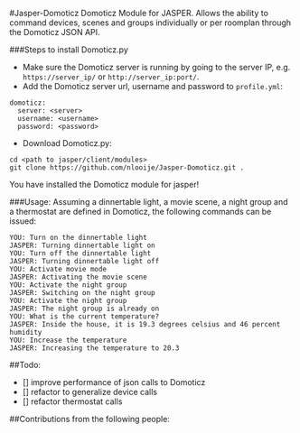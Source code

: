 #Jasper-Domoticz
Domoticz Module for JASPER. 
Allows the ability to command devices, scenes and groups individually or per roomplan through the Domoticz JSON API.

###Steps to install Domoticz.py
- Make sure the Domoticz server is running by going to the server IP,
e.g. `https://server_ip/` or `http://server_ip:port/`.
- Add the Domoticz server url, username and password to `profile.yml`:
```
domoticz:
  server: <server>
  username: <username>
  password: <password>
```
- Download Domoticz.py:
```
cd <path to jasper/client/modules>
git clone https://github.com/nlooije/Jasper-Domoticz.git .
```
You have installed the Domoticz module for jasper!

###Usage:
Assuming a dinnertable light, a movie scene, a night group and
a thermostat are defined in Domoticz, the following commands can be issued:
```
YOU: Turn on the dinnertable light
JASPER: Turning dinnertable light on
YOU: Turn off the dinnertable light
JASPER: Turning dinnertable light off
YOU: Activate movie mode
JASPER: Activating the movie scene
YOU: Activate the night group
JASPER: Switching on the night group
YOU: Activate the night group
JASPER: The night group is already on
YOU: What is the current temperature?
JASPER: Inside the house, it is 19.3 degrees celsius and 46 percent humidity
YOU: Increase the temperature
JASPER: Increasing the temperature to 20.3
```

##Todo:
- [] improve performance of json calls to Domoticz
- [] refactor to generalize device calls
- [] refactor thermostat calls

##Contributions from the following people:
```
```